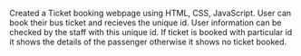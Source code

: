 Created a Ticket booking webpage using HTML, CSS, JavaScript.
User can book their bus ticket and recieves the unique id.
User information can be checked by the staff with this unique id.
If ticket is booked with particular id it shows the details of the passenger otherwise it shows no ticket booked.
